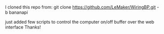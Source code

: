 I cloned this repo from:
 git clone https://github.com/LeMaker/WiringBP.git -b bananapi

just added few scripts to control the computer on/off buffer over the web interface 
Thanks!


